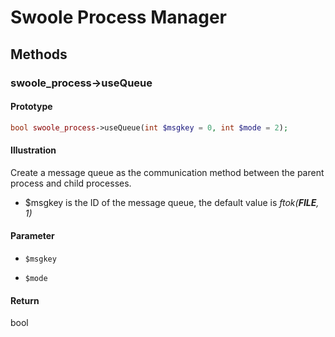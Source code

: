 # Swoole Process Manager

## Methods 

### swoole_process->useQueue

#### Prototype

```php
bool swoole_process->useQueue(int $msgkey = 0, int $mode = 2);
```

#### Illustration

Create a message queue as the communication method between the parent process and child processes.

* $msgkey is the ID of the message queue, the default value is *ftok(__FILE__, 1)*

#### Parameter

- `$msgkey`

- `$mode`

#### Return

bool
